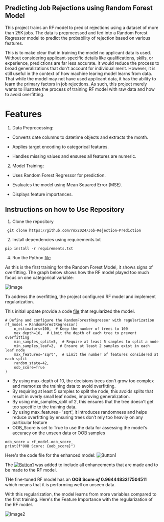 ## Predicting Job Rejections using Random Forest Model

This project trains an RF model to predict rejections using a dataset of more than 25K jobs. The data is preprocessed and fed into 
a Random Forest Regressor model to predict the probability of rejection based on various features. 

This is to make clear that in training the model no applicant data is used. Without considering applicant-specific details like 
qualifications, skills, or experience, predictions are far less accurate. It would reduce the process to broad generalizations 
that don't account for individual merit. However, it is still useful in the context of how machine learing model learns from data. That
while the model may not have used applicant data, it has the ability to learn the primary factors in job rejections. As such, this project 
merely wants to illustrate the process of training RF model with raw data and how to avoid overfitting.

# Features

1. Data Preprocessing:

  - Converts date columns to datetime objects and extracts the month.

  - Applies target encoding to categorical features.

  - Handles missing values and ensures all features are numeric.

2. Model Training:

  - Uses Random Forest Regressor for prediction.

  - Evaluates the model using Mean Squared Error (MSE).

  - Displays feature importances.

## Instructions on how to Use Repository

1. Clone the repository 

``` git clone https://github.com/rnx2024/Job-Rejection-Prediction```

2. Install dependencies using requirements.txt
   
```pip install -r requirements.txt```

4. Run the Python [file](https://github.com/rnx2024/Job-Rejection-Prediction/blob/main/RF_Predict_Job_Rejections.py)

As this is the first training for the Random Forest Model, it shows signs of overfitting. 
The graph below shows how the RF model played too much focus on one categorical variable: 

![Image](https://github.com/rnx2024/Job-Rejection-Prediction/blob/main/feature_importance_firstprediction.png)

To address the overfitting, the project configured RF model and implement regularization.

This initial update provide a code [file](https://github.com/rnx2024/Predict-Job-Rejection-Using-Random-Forest/blob/main/Model-Enhancements/RF_model_regularized.py) that regularized the model.

```
# Define and configure the RandomForestRegressor with regularization
rf_model = RandomForestRegressor(
    n_estimators=100,  # Keep the number of trees to 100
    max_depth=10,  # Limit the depth of each tree to prevent overfitting
    min_samples_split=5,  # Require at least 5 samples to split a node
    min_samples_leaf=2,  # Ensure at least 2 samples exist in each leaf node
    max_features='sqrt',  # Limit the number of features considered at each split
    random_state=42,
    oob_score=True
)
```
- By using max-depth of 10, the decisions trees don't grow too complex and memorize the training data to avoid overfitting.
- By requiring at least 5 samples to split the node, this avoids splits that result in overly small leaf nodes, improving generalization.
- By using min_samples_split of 2, this ensures that the tree doesn't get too specific to the training data.
- By using max_features= 'sqrt', it introduces randomness and helps reduce overfitting by ensuring trees don’t rely too heavily on any particular feature
- OOB_Score is set to True to use the data for assessing the model's accuracy on the unseen data or OOB samples

```
oob_score = rf_model.oob_score_
print(f"OOB Score: {oob_score}")
```

Here's the code file for the enhanced model: ![Button1](https://img.shields.io/badge/UPDATED-Regularization%20of%20the%20Model-red)

The [![Button1](https://img.shields.io/badge/Model-Enhancements%20folder-blue)](https://github.com/rnx2024/Predict-Job-Rejection-Using-Random-Forest/tree/main/Model-Enhancements) was added to include all enhancements that are made and to be made to the RF model. 

THe fine-tuned RF model has an
**OOB Score *of* 0.9644483217504511**
which means that it is performing well on unseen data.

With this regularization, the model learns from more variables compared to the first training. Here's the Feature Importance with the regularization of the RF model. 

![Image2](https://github.com/rnx2024/Predict-Job-Rejection-Using-Random-Forest/blob/main/Model-Enhancements/feature-importance-regularization.png)

